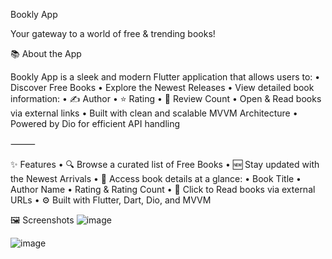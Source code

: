 Bookly App

Your gateway to a world of free & trending books!

📚 About the App

Bookly App is a sleek and modern Flutter application that allows users to:
	•	Discover Free Books
	•	Explore the Newest Releases
	•	View detailed book information:
	•	✍️ Author
	•	⭐ Rating
	•	🧮 Review Count
	•	Open & Read books via external links
	•	Built with clean and scalable MVVM Architecture
	•	Powered by Dio for efficient API handling

⸻

✨ Features
	•	🔍 Browse a curated list of Free Books
	•	🆕 Stay updated with the Newest Arrivals
	•	📖 Access book details at a glance:
	•	Book Title
	•	Author Name
	•	Rating & Rating Count
	•	🔗 Click to Read books via external URLs
	•	⚙️ Built with Flutter, Dart, Dio, and MVVM
 
🖼️ Screenshots
![image](https://github.com/user-attachments/assets/9cfb347a-c2f9-4f11-b5ee-63b74e4e2507)

![image](https://github.com/user-attachments/assets/bae49581-bbcd-4ef7-a19b-888db058eed9)


 
